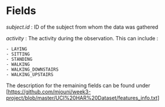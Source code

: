 # Fields

_subject.id_ : ID of the subject from whom the data was gathered

_activity_ : The activity during the observation. This can include : 

	- LAYING
	- SITTING
	- STANDING
	- WALKING
	- WALKING_DOWNSTAIRS
	- WALKING_UPSTAIRS

The description for the remaining fields can be found under [https://github.com/mjouni/week3-project/blob/master/UCI%20HAR%20Dataset/features_info.txt]